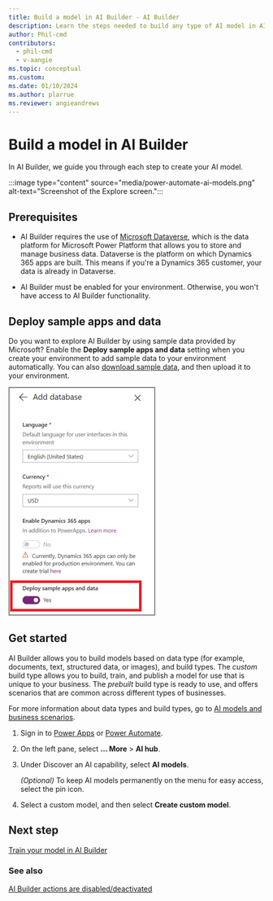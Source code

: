 ```yaml
---
title: Build a model in AI Builder - AI Builder
description: Learn the steps needed to build any type of AI model in AI Builder. This topic will get you started. 
author: Phil-cmd
contributors:
  - phil-cmd
  - v-aangie
ms.topic: conceptual
ms.custom: 
ms.date: 01/10/2024
ms.author: plarrue
ms.reviewer: angieandrews
---
```


# Build a model in AI Builder

In AI Builder, we guide you through each step to create your AI model.

:::image type="content" source="media/power-automate-ai-models.png" alt-text="Screenshot of the Explore screen.":::

## Prerequisites

- AI Builder requires the use of [Microsoft Dataverse](/powerapps/maker/common-data-service/data-platform-intro), which is the data platform for Microsoft Power Platform that allows you to store and manage business data. Dataverse is the platform on which Dynamics 365 apps are built. This means if you're a Dynamics 365 customer, your data is already in Dataverse.

- AI Builder must be enabled for your environment. Otherwise, you won't have access to AI Builder functionality.

## Deploy sample apps and data

Do you want to explore AI Builder by using sample data provided by Microsoft? Enable the **Deploy sample apps and data** setting when you create your environment to add sample data to your environment automatically. You can also [download sample data](samples.md), and then upload it to your environment.

![Deploy sample aps and data setting.](media/deploy-samples-setting.png "Deploy sample apps and data setting")

## Get started

AI Builder allows you to build models based on data type (for example, documents, text, structured data, or images), and build types. The *custom* build type allows you to build, train, and publish a model for use that is unique to your business. The *prebuilt* build type is ready to use, and offers scenarios that are common across different types of businesses.

For more information about data types and build types, go to [AI models and business scenarios](model-types.md).

1. Sign in to [Power Apps](https://make.powerapps.com) or [Power Automate](https://make.powerautomate.com).
1. On the left pane, select **... More** > **AI hub**.
1. Under Discover an AI capability, select **AI models**.

    *(Optional)* To keep AI models permanently on the menu for easy access, select the pin icon.

1. Select a custom model, and then select **Create custom model**.

## Next step

[Train your model in AI Builder](train-model.md)

### See also

[AI Builder actions are disabled/deactivated](/troubleshoot/power-platform/ai-builder/aibuilder-actions-are-disabled-deactivated)
